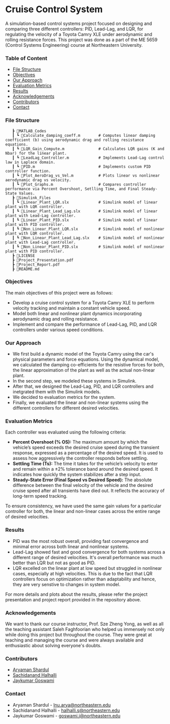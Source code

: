 # Cruise Control System
A simulation-based control systems project focused on designing and comparing three different controllers: PID, Lead-Lag, and LQR, for regulating the velocity of a Toyota Camry XLE under aerodynamic and rolling resistance forces. This project was done as a part of the ME 5659 (Control Systems Engineering) course at Northeastern University.

### Table of Content
* [File Structure](#file-structure)
* [Objectives](#objectives)
* [Our Approach](#our-approach)
* [Evaluation Metrics](#evaluation-metrics)
* [Results](#results)
* [Acknowledgements](#acknowledgements)
* [Contributors](#contributors)
* [Contact](#contact)

### File Structure
```
   ┣ 📂MATLAB_Codes       
   ┃ ┗ 📜Calculate_damping_coeff.m        # Computes linear damping coefficient (b) using aerodynamic drag and rolling resistance equations.                           
   ┃ ┗ 📜LQR_Gain_Compute.m               # Calculates LQR gains (K and Nbar) for the linear plant.
   ┃ ┗ 📜LeadLag_Controller.m             # Implements Lead-Lag control law in Laplace domain.
   ┃ ┗ 📜PID.m                            # Implements custom PID controller function. 
   ┃ ┗ 📜Plot_AeroDrag_vs_Vel.m           # Plots linear vs nonlinear aerodynamic drag vs velocity.
   ┃ ┗ 📜Plot_Graphs.m                    # Compares controller performance via Percent Overshoot, Setlling Time, and Final Steady-State Values. 
   ┣ 📂Simulink_Files                        
   ┃ ┗ 📜Linear_Plant_LQR.slx             # Simulink model of linear plant with LQR controller.          
   ┃ ┗ 📜Linear_Plant_Lead_Lag.slx        # Simulink model of linear plant with Lead-Lag controller.
   ┃ ┗ 📜Linear_Plant_PID.slx             # Simulink model of linear plant with PID controller.
   ┃ ┗ 📜Non_Linear_Plant_LQR.slx         # Simulink model of nonlinear plant with LQR controller.   
   ┃ ┗ 📜Non_Linear_Plant_Lead_Lag.slx    # Simulink model of nonlinear plant with Lead-Lag controller.
   ┃ ┗ 📜Non_Linear_Plant_PID.slx         # Simulink model of nonlinear plant with PID controller.
   ┣ 📜LICENSE
   ┣ 📜Project_Presentation.pdf
   ┣ 📜Project_Report.pdf
   ┣ 📜README.md
```

### Objectives
The main objectives of this project were as follows:
- Develop a cruise control system for a Toyota Camry XLE to perform velocity tracking and maintain a constant vehicle speed.
- Model both linear and nonlinear plant dynamics incorporating aerodynamic drag and rolling resistance.
- Implement and compare the performance of Lead-Lag, PID, and LQR controllers under various speed conditions.

### Our Approach
- We first build a dynamic model of the Toyota Camry using the car's physical parameters and force equations. Using the dynamical model, we calculated the damping co-efficients for the resistive forces for both, the linear approximation of the plant as well as the actual non-linear plant.
- In the second step, we modeled these systems in Simulink.
- After that, we designed the Lead-Lag, PID, and LQR controllers and inetgrated them with the Simulink models.
- We decided to evaluation metrics for the system.
- Finally, we evaluated the linear and non-linear systems using the different controllers for different desired velocities.

### Evaluation Metrics
Each controller was evaluated using the following criteria:
- <b> Percent Overshoot (% OS):</b> The maximum amount by which the vehicle’s speed exceeds the desired cruise speed during the transient response, expressed as a percentage of the desired speed. It is used to assess how aggressively the controller responds before settling.
- <b> Settling Time (Ts):</b> The time it takes for the vehicle’s velocity to enter and remain within a ±2% tolerance band around the desired speed. It indicates how quickly the system stabilizes after a step input.
- <b> Steady-State Error (Final Speed vs Desired Speed):</b> The absolute difference between the final velocity of the vehicle and the desired cruise speed after all transients have died out. It reflects the accuracy of long-term speed tracking.
  
To ensure consistency, we have used the same gain values for a particular controller for both, the linear and non-linear cases across the entire range of desired velocities. 

### Results
- PID was the most robust overall, providing fast convergence and minimal error across both linear and nonlinear systems.
- Lead-Lag showed fast and good convergence for both systems across a different range of desired velocities. It's overall performance was much better than LQR but not as good as PID. 
- LQR excelled on the linear plant at low speed but struggled in nonlinear cases, especially at high velocities. This is due to the fact that LQR controllers focus on optimization rather than adaptability and hence, they are very senstive to changes in system model.  

For more details and plots about the results, please refer the project presentation and project report provided in the repository above. 

### Acknowledgements
We want to thank our course instructor, Prof. Sze Zheng Yong, as well as all the teaching assistant Saleh Faghfoorian who helped us immensely not only while doing this project but throughout the course. They were great at teaching and managing the course and were always available and enthusiastic about solving everyone's doubts.

### Contributors
- [Aryaman Shardul](https://github.com/Aryaman22102002)
- [Sachidanand Halhalli](https://github.com/halhalli-s)
- [Jaykumar Goswami](https://github.com/Aryaman22102002/FAST_LIO_Loop_Closure_Test_On_NUANCE/blob/main)

### Contact
- Aryaman Shardul - lnu.arya@northeastern.edu
- Sachidanand Halhalli - halhalli.s@northeastern.edu
- Jaykumar Goswami - goswami.j@northeastern.edu
